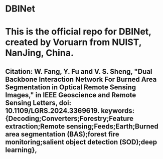 # DBINet
<h1>This is the official repo for DBINet, created by Voruarn from NUIST, NanJing, China. </h1>
<h2>Citation:
  W. Fang, Y. Fu and V. S. Sheng, "Dual Backbone Interaction Network For Burned Area Segmentation in Optical Remote Sensing Images," in IEEE Geoscience and Remote Sensing Letters, doi: 10.1109/LGRS.2024.3369619.
keywords: {Decoding;Converters;Forestry;Feature extraction;Remote sensing;Feeds;Earth;Burned area segmentation (BAS);forest fire monitoring;salient object detection (SOD);deep learning},

</h2>

